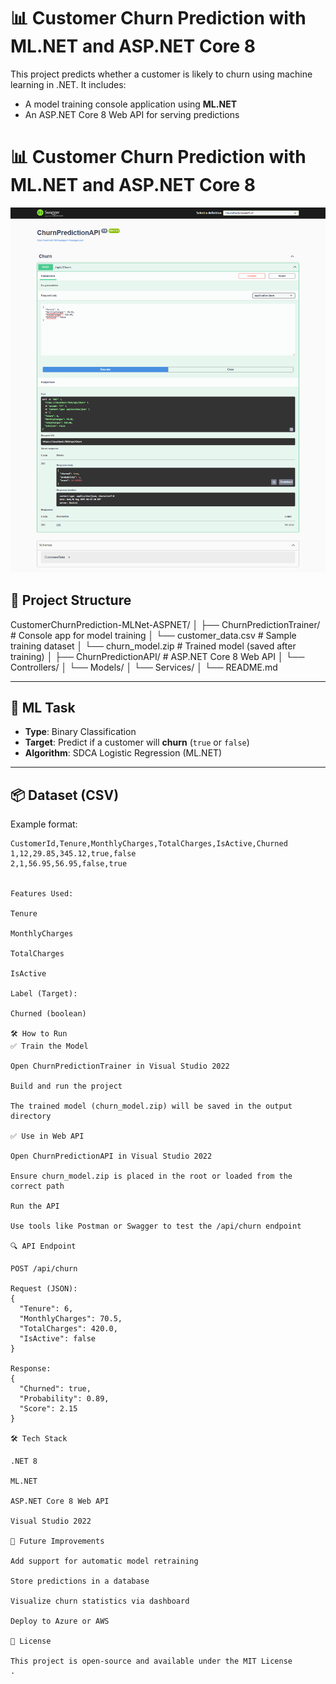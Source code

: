 # 📊 Customer Churn Prediction with ML.NET and ASP.NET Core 8

This project predicts whether a customer is likely to churn using machine learning in .NET. It includes:

- A model training console application using **ML.NET**
- An ASP.NET Core 8 Web API for serving predictions
# 📊 Customer Churn Prediction with ML.NET and ASP.NET Core 8

![Churn Prediction Screenshot](churnprediction.png)
## 🚀 Project Structure

CustomerChurnPrediction-MLNet-ASPNET/
│
├── ChurnPredictionTrainer/ # Console app for model training
│ └── customer_data.csv # Sample training dataset
│ └── churn_model.zip # Trained model (saved after training)
│
├── ChurnPredictionAPI/ # ASP.NET Core 8 Web API
│ └── Controllers/
│ └── Models/
│ └── Services/
│
└── README.md


---

## 🧠 ML Task

- **Type**: Binary Classification
- **Target**: Predict if a customer will **churn** (`true` or `false`)
- **Algorithm**: SDCA Logistic Regression (ML.NET)

---

## 📦 Dataset (CSV)

Example format:

```csv
CustomerId,Tenure,MonthlyCharges,TotalCharges,IsActive,Churned
1,12,29.85,345.12,true,false
2,1,56.95,56.95,false,true


Features Used:

Tenure

MonthlyCharges

TotalCharges

IsActive

Label (Target):

Churned (boolean)

🛠 How to Run
✅ Train the Model

Open ChurnPredictionTrainer in Visual Studio 2022

Build and run the project

The trained model (churn_model.zip) will be saved in the output directory

✅ Use in Web API

Open ChurnPredictionAPI in Visual Studio 2022

Ensure churn_model.zip is placed in the root or loaded from the correct path

Run the API

Use tools like Postman or Swagger to test the /api/churn endpoint

🔍 API Endpoint

POST /api/churn

Request (JSON):
{
  "Tenure": 6,
  "MonthlyCharges": 70.5,
  "TotalCharges": 420.0,
  "IsActive": false
}

Response:
{
  "Churned": true,
  "Probability": 0.89,
  "Score": 2.15
}

🛠 Tech Stack

.NET 8

ML.NET

ASP.NET Core 8 Web API

Visual Studio 2022

📌 Future Improvements

Add support for automatic model retraining

Store predictions in a database

Visualize churn statistics via dashboard

Deploy to Azure or AWS

📄 License

This project is open-source and available under the MIT License
.
